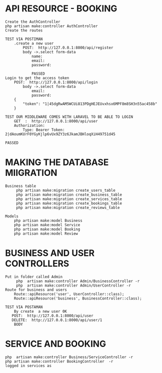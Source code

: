 # API RESOURCE - BOOKING
    Create the AuthController
    php artisan make:controller AuthController
    Create the routes

    TEST VIA POSTIMAN 
        .create a new user
            POST:  http://127.0.0.1:8000/api/register
            body ->.select form-data
                name:
                email:
                password:

                PASSED
    Login to get the access token
        POST:  http://127.0.0.1:8000/api/login
            body ->.select form-data
                email:
                password:
        {
            "token": "1|45dgRwAM5WCUi813PDgHEJEUvxhsx6MPF8m8SH3n55ac458b"
        }

    TEST OUR MIDDLEWARE COMES WITH LARAVEL TO BE ABLE TO LOGIN
        GET  :  http://127.0.0.1:8000/api/user
        Authorization:
            Type: Bearer Token: 2|dAoumKUrF0YGyKjlp6vUx9ZY3z6JkamJBHloqXiH49751d45

    PASSED

# MAKING THE DATABASE MIIGRATION
    Business table
         php artisan make:migration create_users_table
         php artisan make:migration create_business_table
         php artisan make:migration create_services_table
         php artisan make:migration create_bookings_table
         php artisan make:migration create_reviews_table

    Models 
        php artisan make:model Business
        php artisan make:model Service
        php artisan make:model Booking
        php artisan make:model Review

# BUSINESS AND USER CONTROLLERS
    Put in folder called Admin
         php  artisan make:controller Admin/BusinessController -r
         php  artisan make:controller Admin/UserController -r   
    Route for business and users
        Route::apiResource('user', UserController::class);
        Route::apiResource('business', BusinessController::class);

    TEST VIA POSTAMAN
        By create  a new user 0K
       POST:  http://127.0.0.1:8000/api/user
       DELETE:  http://127.0.0.1:8000/api/user/1
        BODY
        

# SERVICE AND BOOKING
    php  artisan make:controller Business/ServiceController -r
    php artisan make:controller BookingController  -r
    logged in services as 



















